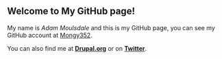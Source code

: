 ## Welcome to My GitHub page!

My name is _Adam Moulsdale_ and this is my GitHub page, you can see my GitHub account at [Mongy352](https://github.com/Mongy352).

You can also find me at [**Drupal.org**](https://www.drupal.org/u/adam_moulsdale) or on [**Twitter**](https://twitter.com/moulsdale96).
